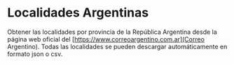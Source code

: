 Localidades Argentinas
===
Obtener las localidades por provincia de la República Argentina desde la página web oficial del [https://www.correoargentino.com.ar](Correo Argentino). Todas las localidades se pueden descargar automáticamente en formato json o csv. 